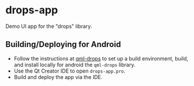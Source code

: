 # drops-app

Demo UI app for the "drops" library.

## Building/Deploying for Android

* Follow the instructions at [qml-drops](https://github.com/edgenet/drops) to set up a build environment, build, and install locally for android the `qml-drops` library.
* Use the Qt Creator IDE to open `drops-app.pro`.
* Build and deploy the app via the IDE.
